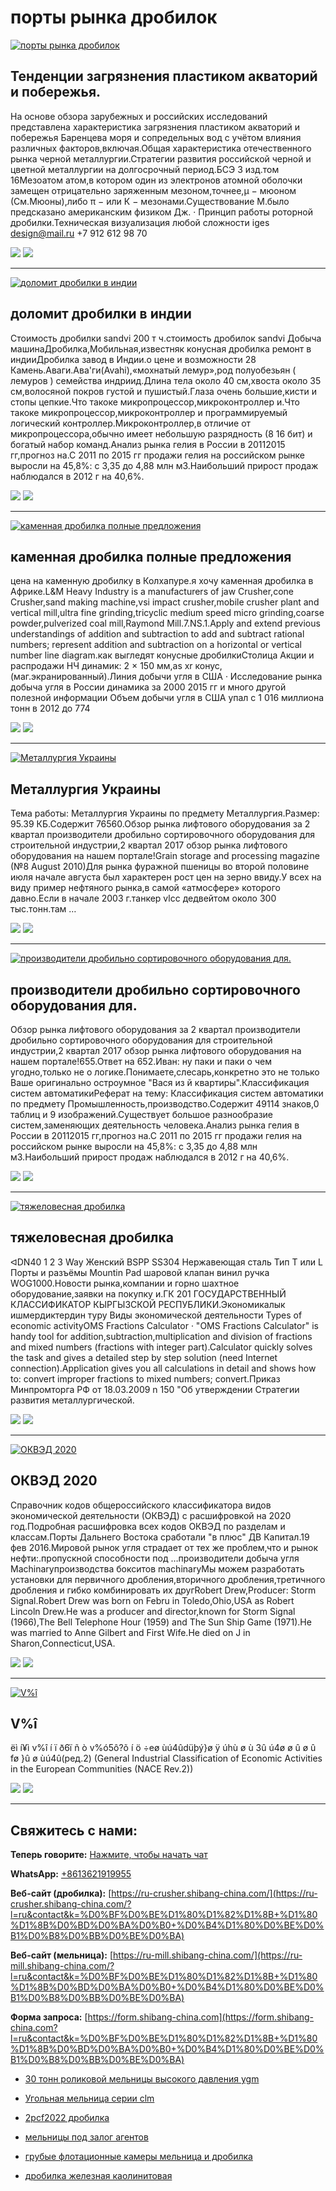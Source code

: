 # порты рынка дробилок

<a href="https://swt.shibang-china.com/?l=ru&img&k=%D0%BF%D0%BE%D1%80%D1%82%D1%8B+%D1%80%D1%8B%D0%BD%D0%BA%D0%B0+%D0%B4%D1%80%D0%BE%D0%B1%D0%B8%D0%BB%D0%BE%D0%BA" target="_blank">![порты рынка дробилок](http://static.shibang-china.com/all-800x300/358.jpg)</a>

## Тенденции загрязнения пластиком акваторий и побережья.
На основе обзора зарубежных и российских исследований представлена характеристика загрязнения пластиком акваторий и побережья Баренцева моря и сопредельных вод с учётом влияния различных факторов,включая.Общая характеристика отечественного рынка черной металлургии.Стратегии развития российской черной и цветной металлургии на долгосрочный период.БСЭ 3 изд.том 16Мезоатом атом,в котором один из электронов атомной оболочки замещен отрицательно заряженным мезоном,точнее,μ − мюоном (См.Мюоны),либо π − или К − мезонами.Существование М.было предсказано американским физиком Дж.&nbsp;&#0183;&#32;Принцип работы роторной дробилки.Техническая визуализация любой сложности iges design@mail.ru +7 912 612 98 70


<a href="https://whatsapp.shibangsoft.com/WhatsApp.php" target="_blank" title="WhatsApp">![](http://static.shibang-china.com/icon/whatsapp.png)</a> <a href="https://swt.shibang-china.com/?l=ru&icon&k=%D0%BF%D0%BE%D1%80%D1%82%D1%8B+%D1%80%D1%8B%D0%BD%D0%BA%D0%B0+%D0%B4%D1%80%D0%BE%D0%B1%D0%B8%D0%BB%D0%BE%D0%BA" target="_blank">![](http://static.shibang-china.com/icon/chat-ru.png)</a>

---

<a href="https://swt.shibang-china.com/?l=ru&img&k=%D0%BF%D0%BE%D1%80%D1%82%D1%8B+%D1%80%D1%8B%D0%BD%D0%BA%D0%B0+%D0%B4%D1%80%D0%BE%D0%B1%D0%B8%D0%BB%D0%BE%D0%BA" target="_blank">![доломит дробилки в индии](http://static.shibang-china.com/all-800x300/1247.jpg)</a>

## доломит дробилки в индии
Стоимость дробилки sandvi 200 т ч.стоимость дробилок sandvi Добыча машинаДробилка,Мобильная,известняк конусная дробилка ремонт в индииДробилка завод в Индии.о цене и возможности 28 Камень.Аваги.Ава'ги(Avahi),&#171;мохнатый лемур&#187;,род полуобезьян ( лемуров ) семейства индриид.Длина тела около 40 см,хвоста около 35 см,волосяной покров густой и пушистый.Глаза очень большие,кисти и стопы цепкие.Что такоке микропроцессор,микроконтроллер и.Что такоке микропроцессор,микроконтроллер и программируемый логический контроллер.Микроконтроллер,в отличие от микропроцессора,обычно имеет небольшую разрядность (8 16 бит) и богатый набор команд.Анализ рынка гелия в России в 20112015 гг,прогноз на.С 2011 по 2015 гг продажи гелия на российском рынке выросли на 45,8%: с 3,35 до 4,88 млн м3.Наибольший прирост продаж наблюдался в 2012 г на 40,6%.


<a href="https://whatsapp.shibangsoft.com/WhatsApp.php" target="_blank" title="WhatsApp">![](http://static.shibang-china.com/icon/whatsapp.png)</a> <a href="https://swt.shibang-china.com/?l=ru&icon&k=%D0%BF%D0%BE%D1%80%D1%82%D1%8B+%D1%80%D1%8B%D0%BD%D0%BA%D0%B0+%D0%B4%D1%80%D0%BE%D0%B1%D0%B8%D0%BB%D0%BE%D0%BA" target="_blank">![](http://static.shibang-china.com/icon/chat-ru.png)</a>

---

<a href="https://swt.shibang-china.com/?l=ru&img&k=%D0%BF%D0%BE%D1%80%D1%82%D1%8B+%D1%80%D1%8B%D0%BD%D0%BA%D0%B0+%D0%B4%D1%80%D0%BE%D0%B1%D0%B8%D0%BB%D0%BE%D0%BA" target="_blank">![каменная дробилка полные предложения](http://static.shibang-china.com/all-800x300/525.jpg)</a>

## каменная дробилка полные предложения
цена на каменную дробилку в Колхапуре.я хочу каменная дробилка в Африке.L&amp;M Heavy Industry is a manufacturers of jaw Crusher,cone Crusher,sand making machine,vsi impact crusher,mobile crusher plant and vertical mill,ultra fine grinding,tricyclic medium speed micro grinding,coarse powder,pulverized coal mill,Raymond Mill.7.NS.1.Apply and extend previous understandings of addition and subtraction to add and subtract rational numbers; represent addition and subtraction on a horizontal or vertical number line diagram.как выгледят конусные дробилкиСтолица Акции и распродажи НЧ динамик: 2 &#215; 150 мм,as xr конус,(маг.экранированный).Линия добычи угля в США &#183; Исследование рынка добыча угля в России динамика за 2000 2015 гг и много другой полезной информации Объем добычи угля в США упал с 1 016 миллиона тонн в 2012 до 774


<a href="https://whatsapp.shibangsoft.com/WhatsApp.php" target="_blank" title="WhatsApp">![](http://static.shibang-china.com/icon/whatsapp.png)</a> <a href="https://swt.shibang-china.com/?l=ru&icon&k=%D0%BF%D0%BE%D1%80%D1%82%D1%8B+%D1%80%D1%8B%D0%BD%D0%BA%D0%B0+%D0%B4%D1%80%D0%BE%D0%B1%D0%B8%D0%BB%D0%BE%D0%BA" target="_blank">![](http://static.shibang-china.com/icon/chat-ru.png)</a>

---

<a href="https://swt.shibang-china.com/?l=ru&img&k=%D0%BF%D0%BE%D1%80%D1%82%D1%8B+%D1%80%D1%8B%D0%BD%D0%BA%D0%B0+%D0%B4%D1%80%D0%BE%D0%B1%D0%B8%D0%BB%D0%BE%D0%BA" target="_blank">![Металлургия Украины](http://static.shibang-china.com/all-800x300/861.jpg)</a>

## Металлургия Украины
Тема работы: Металлургия Украины по предмету Металлургия.Размер: 95.39 КБ.Содержит 76560.Обзор рынка лифтового оборудования за 2 квартал производители дробильно сортировочного оборудования для строительной индустрии,2 квартал 2017 обзор рынка лифтового оборудования на нашем портале!Grain storage and processing magazine (№8 August 2010)Для рынка фуражной пшеницы во второй половине июля начале августа был характерен рост цен на зерно ввиду.У всех на виду пример нефтяного рынка,в самой &#171;атмосфере&#187; которого давно.Если в начале 2003 г.танкер vlcc дедвейтом около 300 тыс.тонн.там …


<a href="https://whatsapp.shibangsoft.com/WhatsApp.php" target="_blank" title="WhatsApp">![](http://static.shibang-china.com/icon/whatsapp.png)</a> <a href="https://swt.shibang-china.com/?l=ru&icon&k=%D0%BF%D0%BE%D1%80%D1%82%D1%8B+%D1%80%D1%8B%D0%BD%D0%BA%D0%B0+%D0%B4%D1%80%D0%BE%D0%B1%D0%B8%D0%BB%D0%BE%D0%BA" target="_blank">![](http://static.shibang-china.com/icon/chat-ru.png)</a>

---

<a href="https://swt.shibang-china.com/?l=ru&img&k=%D0%BF%D0%BE%D1%80%D1%82%D1%8B+%D1%80%D1%8B%D0%BD%D0%BA%D0%B0+%D0%B4%D1%80%D0%BE%D0%B1%D0%B8%D0%BB%D0%BE%D0%BA" target="_blank">![производители дробильно сортировочного оборудования для.](http://static.shibang-china.com/all-800x300/480.jpg)</a>

## производители дробильно сортировочного оборудования для.
Обзор рынка лифтового оборудования за 2 квартал производители дробильно сортировочного оборудования для строительной индустрии,2 квартал 2017 обзор рынка лифтового оборудования на нашем портале!655.Ответ на 652.Иван: ну паки и паки о чем угодно,только не о логике.Понимаете,слесарь,конкретно это не только Ваше оригинально остроумное &quot;Вася из й квартиры&quot;.Классификация систем автоматикиРеферат на тему: Классификация систем автоматики по предмету Промышленность,производство.Содержит 49114 знаков,0 таблиц и 9 изображений.Существует большое разнообразие систем,заменяющих деятельность человека.Анализ рынка гелия в России в 20112015 гг,прогноз на.С 2011 по 2015 гг продажи гелия на российском рынке выросли на 45,8%: с 3,35 до 4,88 млн м3.Наибольший прирост продаж наблюдался в 2012 г на 40,6%.


<a href="https://whatsapp.shibangsoft.com/WhatsApp.php" target="_blank" title="WhatsApp">![](http://static.shibang-china.com/icon/whatsapp.png)</a> <a href="https://swt.shibang-china.com/?l=ru&icon&k=%D0%BF%D0%BE%D1%80%D1%82%D1%8B+%D1%80%D1%8B%D0%BD%D0%BA%D0%B0+%D0%B4%D1%80%D0%BE%D0%B1%D0%B8%D0%BB%D0%BE%D0%BA" target="_blank">![](http://static.shibang-china.com/icon/chat-ru.png)</a>

---

<a href="https://swt.shibang-china.com/?l=ru&img&k=%D0%BF%D0%BE%D1%80%D1%82%D1%8B+%D1%80%D1%8B%D0%BD%D0%BA%D0%B0+%D0%B4%D1%80%D0%BE%D0%B1%D0%B8%D0%BB%D0%BE%D0%BA" target="_blank">![тяжеловесная дробилка](http://static.shibang-china.com/all-800x300/1274.jpg)</a>

## тяжеловесная дробилка
ᐊDN40 1 2 3 Way Женский BSPP SS304 Нержавеющая сталь Тип T или L Порты и разъёмы Mountin Pad шаровой клапан винил ручка WOG1000.Новости рынка,компании и горно шахтное оборудование,заявки на покупку и.ГК 201 ГОСУДАРСТВЕННЫЙ КЛАССИФИКАТОР КЫРГЫЗСКОЙ РЕСПУБЛИКИ.Экономикалык ишмердиктердин туру Виды экономической деятельности Types of economic activityOMS Fractions Calculator&nbsp;&#0183;&#32;&quot;OMS Fractions Calculator&quot; is handy tool for addition,subtraction,multiplication and division of fractions and mixed numbers (fractions with integer part).Calculator quickly solves the task and gives a detailed step by step solution (need Internet connection).Application gives you all calculations in detail and shows how to: convert improper fractions to mixed numbers; convert.Приказ Минпромторга РФ от 18.03.2009 n 150 &quot;Об утверждении Стратегии развития металлургической.


<a href="https://whatsapp.shibangsoft.com/WhatsApp.php" target="_blank" title="WhatsApp">![](http://static.shibang-china.com/icon/whatsapp.png)</a> <a href="https://swt.shibang-china.com/?l=ru&icon&k=%D0%BF%D0%BE%D1%80%D1%82%D1%8B+%D1%80%D1%8B%D0%BD%D0%BA%D0%B0+%D0%B4%D1%80%D0%BE%D0%B1%D0%B8%D0%BB%D0%BE%D0%BA" target="_blank">![](http://static.shibang-china.com/icon/chat-ru.png)</a>

---

<a href="https://swt.shibang-china.com/?l=ru&img&k=%D0%BF%D0%BE%D1%80%D1%82%D1%8B+%D1%80%D1%8B%D0%BD%D0%BA%D0%B0+%D0%B4%D1%80%D0%BE%D0%B1%D0%B8%D0%BB%D0%BE%D0%BA" target="_blank">![ОКВЭД 2020](http://static.shibang-china.com/all-800x300/1363.jpg)</a>

## ОКВЭД 2020
Справочник кодов общероссийского классификатора видов экономической деятельности (ОКВЭД) с расшифровкой на 2020 год.Подробная расшифровка всех кодов ОКВЭД по разделам и классам.Порты Дальнего Востока сработали &quot;в плюс&quot; ДВ Капитал.19 фев 2016.Мировой рынок угля страдает от тех же проблем,что и рынок нефти:.пропускной способности под …производители добыча угля Machinaryпроизводства бокситов machinaryМы можем разработать установки для первичного дробления,вторичного дробления,третичного дробления и гибко комбинировать их другRobert Drew,Producer: Storm Signal.Robert Drew was born on Febru in Toledo,Ohio,USA as Robert Lincoln Drew.He was a producer and director,known for Storm Signal (1966),The Bell Telephone Hour (1959) and The Sun Ship Game (1971).He was married to Anne Gilbert and First Wife.He died on J in Sharon,Connecticut,USA.


<a href="https://whatsapp.shibangsoft.com/WhatsApp.php" target="_blank" title="WhatsApp">![](http://static.shibang-china.com/icon/whatsapp.png)</a> <a href="https://swt.shibang-china.com/?l=ru&icon&k=%D0%BF%D0%BE%D1%80%D1%82%D1%8B+%D1%80%D1%8B%D0%BD%D0%BA%D0%B0+%D0%B4%D1%80%D0%BE%D0%B1%D0%B8%D0%BB%D0%BE%D0%BA" target="_blank">![](http://static.shibang-china.com/icon/chat-ru.png)</a>

---

<a href="https://swt.shibang-china.com/?l=ru&img&k=%D0%BF%D0%BE%D1%80%D1%82%D1%8B+%D1%80%D1%8B%D0%BD%D0%BA%D0%B0+%D0%B4%D1%80%D0%BE%D0%B1%D0%B8%D0%BB%D0%BE%D0%BA" target="_blank">![V%&#238;](http://static.shibang-china.com/all-800x300/179.jpg)</a>

## V%&#238;
&#235;&#236; &#237;&#165;&#236; v%&#238; &#237; &#239; &#240;6&#239; &#241; &#242; v%&#243;5&#244;?&#245; &#237; &#246; &#247;e&#248; &#249;&#250;4&#251;d&#252;&#254;&#253;}&#248; &#255; &#250;h&#249; &#248; &#249; 3&#251; &#250;4&#248; &#248; &#251; &#248; &#251; f&#248; }&#251; &#248; &#249;&#250;4&#251;(ред.2) (General Industrial Classification of Economic Activities in the European Communities (NACE Rev.2))

<a href="https://whatsapp.shibangsoft.com/WhatsApp.php" target="_blank" title="WhatsApp">![](http://static.shibang-china.com/icon/whatsapp.png)</a> <a href="https://swt.shibang-china.com/?l=ru&icon&k=%D0%BF%D0%BE%D1%80%D1%82%D1%8B+%D1%80%D1%8B%D0%BD%D0%BA%D0%B0+%D0%B4%D1%80%D0%BE%D0%B1%D0%B8%D0%BB%D0%BE%D0%BA" target="_blank">![](http://static.shibang-china.com/icon/chat-ru.png)</a>

---
## Свяжитесь с нами:

**Теперь говорите:** [Нажмите, чтобы начать чат](https://swt.shibang-china.com?l=ru&contact&k=%D0%BF%D0%BE%D1%80%D1%82%D1%8B+%D1%80%D1%8B%D0%BD%D0%BA%D0%B0+%D0%B4%D1%80%D0%BE%D0%B1%D0%B8%D0%BB%D0%BE%D0%BA)

**WhatsApp:**  [+8613621919955](https://whatsapp.shibangsoft.com/WhatsApp.php)

**Веб-сайт (дробилка):** [https://ru-crusher.shibang-china.com/](https://ru-crusher.shibang-china.com/?l=ru&contact&k=%D0%BF%D0%BE%D1%80%D1%82%D1%8B+%D1%80%D1%8B%D0%BD%D0%BA%D0%B0+%D0%B4%D1%80%D0%BE%D0%B1%D0%B8%D0%BB%D0%BE%D0%BA)

**Веб-сайт (мельница):** [https://ru-mill.shibang-china.com/](https://ru-mill.shibang-china.com/?l=ru&contact&k=%D0%BF%D0%BE%D1%80%D1%82%D1%8B+%D1%80%D1%8B%D0%BD%D0%BA%D0%B0+%D0%B4%D1%80%D0%BE%D0%B1%D0%B8%D0%BB%D0%BE%D0%BA)

**Форма запроса:** [https://form.shibang-china.com](https://form.shibang-china.com?l=ru&contact&k=%D0%BF%D0%BE%D1%80%D1%82%D1%8B+%D1%80%D1%8B%D0%BD%D0%BA%D0%B0+%D0%B4%D1%80%D0%BE%D0%B1%D0%B8%D0%BB%D0%BE%D0%BA)

* [30 тонн роликовой мельницы высокого давления ygm](../124/30%20%D1%82%D0%BE%D0%BD%D0%BD%20%D1%80%D0%BE%D0%BB%D0%B8%D0%BA%D0%BE%D0%B2%D0%BE%D0%B9%20%D0%BC%D0%B5%D0%BB%D1%8C%D0%BD%D0%B8%D1%86%D1%8B%20%D0%B2%D1%8B%D1%81%D0%BE%D0%BA%D0%BE%D0%B3%D0%BE%20%D0%B4%D0%B0%D0%B2%D0%BB%D0%B5%D0%BD%D0%B8%D1%8F%20ygm.md)

* [Угольная мельница серии clm](../121/%D0%A3%D0%B3%D0%BE%D0%BB%D1%8C%D0%BD%D0%B0%D1%8F%20%D0%BC%D0%B5%D0%BB%D1%8C%D0%BD%D0%B8%D1%86%D0%B0%20%D1%81%D0%B5%D1%80%D0%B8%D0%B8%20clm.md)

* [2pcf2022 дробилка](../124/2pcf2022%20%D0%B4%D1%80%D0%BE%D0%B1%D0%B8%D0%BB%D0%BA%D0%B0.md)

* [мельницы под залог агентов](../123/%D0%BC%D0%B5%D0%BB%D1%8C%D0%BD%D0%B8%D1%86%D1%8B%20%D0%BF%D0%BE%D0%B4%20%D0%B7%D0%B0%D0%BB%D0%BE%D0%B3%20%D0%B0%D0%B3%D0%B5%D0%BD%D1%82%D0%BE%D0%B2.md)

* [грубые флотационные камеры мельница и дробилка](../122/%D0%B3%D1%80%D1%83%D0%B1%D1%8B%D0%B5%20%D1%84%D0%BB%D0%BE%D1%82%D0%B0%D1%86%D0%B8%D0%BE%D0%BD%D0%BD%D1%8B%D0%B5%20%D0%BA%D0%B0%D0%BC%D0%B5%D1%80%D1%8B%20%D0%BC%D0%B5%D0%BB%D1%8C%D0%BD%D0%B8%D1%86%D0%B0%20%D0%B8%20%D0%B4%D1%80%D0%BE%D0%B1%D0%B8%D0%BB%D0%BA%D0%B0.md)

* [дробилка железная каолинитовая](../125/%D0%B4%D1%80%D0%BE%D0%B1%D0%B8%D0%BB%D0%BA%D0%B0%20%D0%B6%D0%B5%D0%BB%D0%B5%D0%B7%D0%BD%D0%B0%D1%8F%20%D0%BA%D0%B0%D0%BE%D0%BB%D0%B8%D0%BD%D0%B8%D1%82%D0%BE%D0%B2%D0%B0%D1%8F.md)